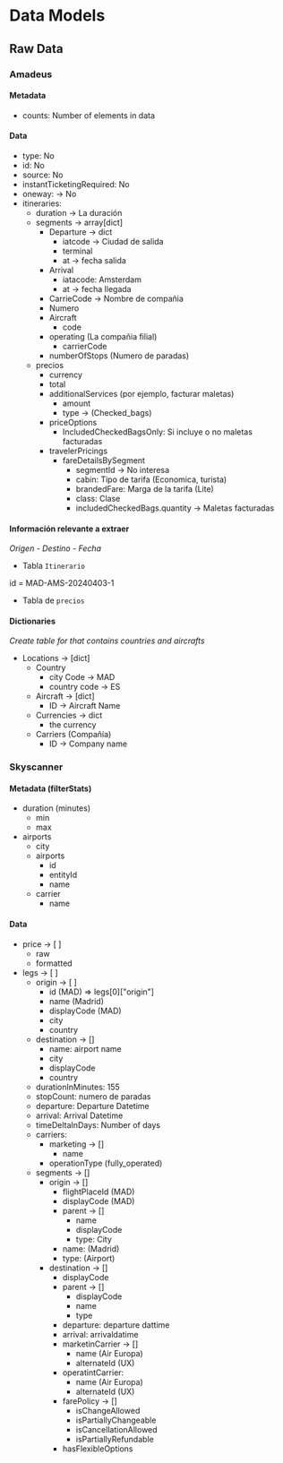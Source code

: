 # Data Models

## Raw Data

### Amadeus

#### Metadata

- counts: Number of elements in data

#### Data

- type: No 
- id: No
- source: No
- instantTicketingRequired: No
- oneway: -> No
- itineraries:
    - duration -> La duración
    - segments -> array[dict]
        - Departure -> dict
            - iatcode -> Ciudad de salida
            - terminal
            - at -> fecha salida
        - Arrival
            - iatacode: Amsterdam
            - at -> fecha llegada
        - CarrieCode -> Nombre de compañia
        - Numero
        - Aircraft
            - code
        - operating (La compañia filial)
            - carrierCode
        - numberOfStops (Numero de paradas)
    - precios
        - currency
        - total
        - additionalServices (por ejemplo, facturar maletas)
            - amount
            - type -> (Checked_bags)
        - priceOptions
            - IncludedCheckedBagsOnly: Si incluye o no maletas facturadas
        - travelerPricings
            - fareDetailsBySegment
                - segmentId -> No interesa
                - cabin: Tipo de tarifa (Economica, turista)
                - brandedFare: Marga de la tarifa (Lite)
                - class: Clase
                - includedCheckedBags.quantity -> Maletas facturadas
 
#### Información relevante a extraer

*Origen - Destino - Fecha* 

- Tabla `Itinerario` 

id = MAD-AMS-20240403-1


- Tabla de `precios`


#### Dictionaries

*Create table for that contains countries and aircrafts*

- Locations -> [dict]
    - Country 
        - city Code -> MAD
        - country code -> ES
    - Aircraft -> [dict]
        - ID -> Aircraft Name
    - Currencies -> dict
        - the currency
    - Carriers (Compañía)
        - ID -> Company name

### Skyscanner

#### Metadata (filterStats)

- duration (minutes)
    - min
    - max
- airports
    - city
    - airports
        - id
        - entityId
        - name
    - carrier
        - name

#### Data

- price -> [ ]
    - raw
    - formatted
- legs -> [ ]
    - origin -> [ ]
        - id (MAD) => legs[0]["origin"]
        - name (Madrid)
        - displayCode (MAD)
        - city
        - country
    - destination -> []
        - name: airport name
        - city
        - displayCode
        - country
    - durationInMinutes: 155
    - stopCount: numero de paradas
    - departure: Departure Datetime
    - arrival: Arrival Datetime
    - timeDeltaInDays: Number of days
    - carriers:
        - marketing -> []
            - name
        - operationType (fully_operated)
    - segments -> []
        - origin -> []
            - flightPlaceId (MAD)
            - displayCode (MAD)
            - parent -> []
                - name
                - displayCode
                - type: City
            - name: (Madrid)
            - type: (Airport)
        - destination -> []
            - displayCode
            - parent -> []
                - displayCode
                - name 
                - type
            - departure: departure dattime
            - arrival: arrivaldatime
            - marketinCarrier -> []
                - name (Air Europa)
                - alternateId (UX)
            - operatintCarrier:
                - name (Air Europa)
                - alternateId (UX)
            - farePolicy -> []
                - isChangeAllowed
                - isPartiallyChangeable
                - isCancellationAllowed
                - isPartiallyRefundable
            - hasFlexibleOptions